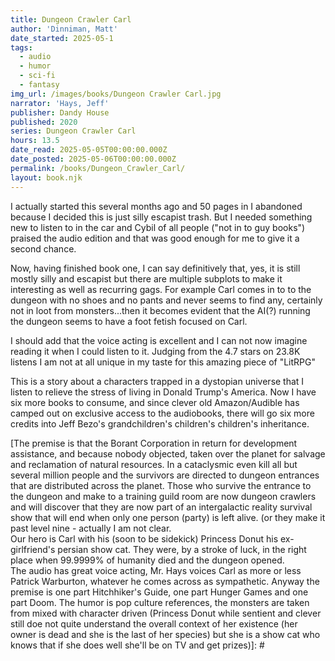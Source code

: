 ```yaml
---
title: Dungeon Crawler Carl
author: 'Dinniman, Matt'
date_started: 2025-05-1
tags:
  - audio
  - humor
  - sci-fi
  - fantasy
img_url: /images/books/Dungeon Crawler Carl.jpg
narrator: 'Hays, Jeff'
publisher: Dandy House
published: 2020
series: Dungeon Crawler Carl
hours: 13.5
date_read: 2025-05-05T00:00:00.000Z
date_posted: 2025-05-06T00:00:00.000Z
permalink: /books/Dungeon_Crawler_Carl/
layout: book.njk
---
```

I actually started this several months ago and 50 pages in I abandoned because I decided this is just silly escapist trash. But I needed something new to listen to in the car and Cybil of all people ("not in to guy books") praised the audio edition and that was good enough for me to give it a second chance.

Now, having finished book one, I can say definitively that, yes, it is still mostly silly and escapist but there are multiple subplots to make it interesting as well as recurring gags.  For example Carl comes in to to the dungeon with no shoes and no pants and never seems to find any, certainly not in loot from monsters...then it becomes evident that the AI(?) running the dungeon seems to have a foot fetish focused on Carl.  

I should add that the voice acting is excellent and I can not now imagine reading it when I could listen to it. Judging from the 4.7 stars on 23.8K listens I am not at all unique in my taste for this amazing piece of "LitRPG"

This is a story about a characters trapped in a dystopian universe that I listen to relieve the stress of living in Donald Trump's America.  Now I have six more books to consume, and since clever old Amazon/Audible has camped out on exclusive access to the audiobooks, there will go six more credits into Jeff Bezo's grandchildren's children's children's inheritance.

[The premise is that the Borant Corporation in return for development assistance, and because nobody objected, taken over the planet for salvage and reclamation of natural resources.  In a cataclysmic even kill all but several million people and the survivors are directed to dungeon entrances that are distributed across the planet.  Those who survive the entrance to the dungeon and make to a training guild room are now dungeon crawlers and will discover that they are now part of an intergalactic reality survival show that will end when only one person (party) is left alive. (or they make it past level nine - actually I am not clear.  
Our hero is Carl with his (soon to be sidekick) Princess Donut his ex-girlfriend's persian show cat. They were, by a stroke of luck, in the right place  when  99.9999% of humanity died and the dungeon opened.  
The audio has great voice acting, Mr. Hays voices Carl as more or less Patrick Warburton, whatever he comes across as sympathetic.
Anyway the premise is one part Hitchhiker's Guide, one part Hunger Games and one part Doom.  The humor is pop culture references, the monsters are taken from mixed with character driven (Princess Donut while sentient and clever still doe not quite understand the overall context of her existence (her owner is dead and she is the last of her species) but she is a show cat who knows that if she does well she'll be on TV and get prizes)]: #
